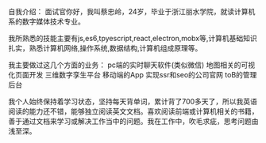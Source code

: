 自我介绍：
面试官你好，我叫蔡忠岭，24岁，毕业于浙江丽水学院，就读计算机系的数字媒体技术专业。

我所熟悉的技能主要有js,es6,tpyescript,react,electron,mobx等,计算机基础知识扎实，熟悉计算机网络,操作系统,数据结构,计算机组成原理等。

我主要做过这几个方面的业务：
pc端的实时聊天软件(类似微信)
地图相关的可视化页面开发
三维数字孪生平台
移动端的App
实现ssr和seo的公司官网
toB的管理后台

我个人始终保持着学习状态，坚持每天背单词，累计背了700多天了，所以我英语阅读的能力还不错，能够独立阅读英文文档。喜欢阅读前端或计算机相关的书籍，善于通过文档来学习或解决工作当中的问题。我在工作中，吹毛求疵，思考问题由浅至深。
